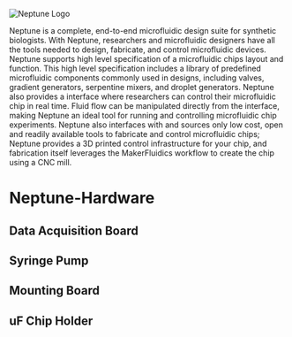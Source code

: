 ![Neptune Logo](https://github.com/CIDARLAB/Neptune/wiki/img/Logo.png)

Neptune is a complete, end-to-end microfluidic design suite for synthetic biologists. With Neptune, researchers and microfluidic designers have all the tools needed to design, fabricate, and control microfluidic devices. Neptune supports high level specification of a microfluidic chips layout and function. This high level specification includes a library of predefined microfluidic components commonly used in designs, including valves, gradient generators, serpentine mixers, and droplet generators. Neptune also provides a interface where researchers can control their microfluidic chip in real time. Fluid flow can be manipulated directly from the interface, making Neptune an ideal tool for running and controlling microfluidic chip experiments. Neptune also interfaces with and sources only low cost, open and readily available tools to fabricate and control microfluidic chips; Neptune provides a 3D printed control infrastructure for your chip, and fabrication itself leverages the MakerFluidics workflow to create the chip using a CNC mill.

# Neptune-Hardware

## Data Acquisition Board

## Syringe Pump

## Mounting Board

## uF Chip Holder
